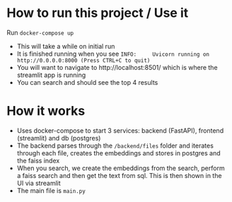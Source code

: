 # How to run this project / Use it

Run `docker-compose up`
- This will take a while on initial run
- It is finished running when you see `INFO:     Uvicorn running on http://0.0.0.0:8000 (Press CTRL+C to quit)`
- You will want to navigate to http://localhost:8501/ which is where the streamlit app is running
- You can search and should see the top 4 results

# How it works
- Uses docker-compose to start 3 services: backend (FastAPI), frontend (streamlit) and db (postgres)
- The backend parses through the `/backend/files` folder and iterates through each file, creates the embeddings and stores in postgres and the faiss index
- When you search, we create the embeddings from the search, perform a faiss search and then get the text from sql. This is then shown in the UI via streamlit
- The main file is `main.py`
